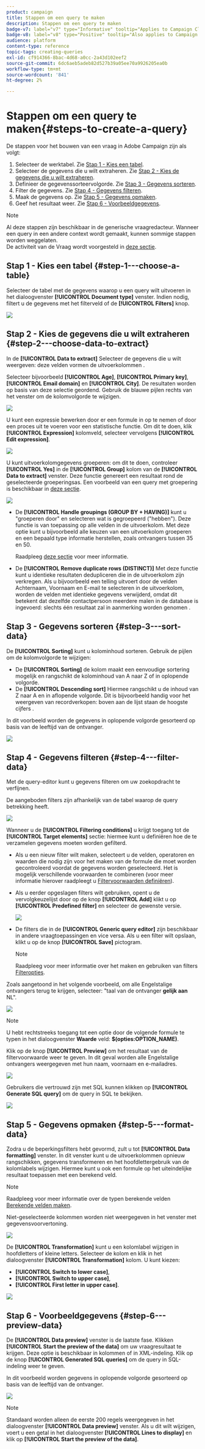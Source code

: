 ```yaml
---
product: campaign
title: Stappen om een query te maken
description: Stappen om een query te maken
badge-v7: label="v7" type="Informative" tooltip="Applies to Campaign Classic v7"
badge-v8: label="v8" type="Positive" tooltip="Also applies to Campaign v8"
audience: platform
content-type: reference
topic-tags: creating-queries
exl-id: cf914366-8bac-4d68-a0cc-2a43d102eef2
source-git-commit: 6dc6aeb5adeb82d527b39a05ee70a9926205ea0b
workflow-type: tm+mt
source-wordcount: '841'
ht-degree: 2%

---
```


# Stappen om een query te maken{#steps-to-create-a-query}



De stappen voor het bouwen van een vraag in Adobe Campaign zijn als volgt:

1. Selecteer de werktabel. Zie [Stap 1 - Kies een tabel](#step-1---choose-a-table).
1. Selecteer de gegevens die u wilt extraheren. Zie [Stap 2 - Kies de gegevens die u wilt extraheren](#step-2---choose-data-to-extract).
1. Definieer de gegevenssorteervolgorde. Zie [Stap 3 - Gegevens sorteren](#step-3---sort-data).
1. Filter de gegevens. Zie [Stap 4 - Gegevens filteren](#step-4---filter-data).
1. Maak de gegevens op. Zie [Stap 5 - Gegevens opmaken](#step-5---format-data).
1. Geef het resultaat weer. Zie [Stap 6 - Voorbeeldgegevens](#step-6---preview-data).

>[!NOTE]
>
>Al deze stappen zijn beschikbaar in de generische vraagredacteur. Wanneer een query in een andere context wordt gemaakt, kunnen sommige stappen worden weggelaten.\
>De activiteit van de Vraag wordt voorgesteld in [deze sectie](../../workflow/using/query.md).

## Stap 1 - Kies een tabel {#step-1---choose-a-table}

Selecteer de tabel met de gegevens waarop u een query wilt uitvoeren in het dialoogvenster **[!UICONTROL Document type]** venster. Indien nodig, filtert u de gegevens met het filterveld of de **[!UICONTROL Filters]** knop.

![](assets/query_editor_nveau_21.png)

## Stap 2 - Kies de gegevens die u wilt extraheren {#step-2---choose-data-to-extract}

In de **[!UICONTROL Data to extract]** Selecteer de gegevens die u wilt weergeven: deze velden vormen de uitvoerkolommen .

Selecteer bijvoorbeeld **[!UICONTROL Age]**, **[!UICONTROL Primary key]**, **[!UICONTROL Email domain]** en **[!UICONTROL City]**. De resultaten worden op basis van deze selectie geordend. Gebruik de blauwe pijlen rechts van het venster om de kolomvolgorde te wijzigen.

![](assets/query_editor_nveau_01.png)

U kunt een expressie bewerken door er een formule in op te nemen of door een proces uit te voeren voor een statistische functie. Om dit te doen, klik **[!UICONTROL Expression]** kolomveld, selecteer vervolgens **[!UICONTROL Edit expression]**.

![](assets/query_editor_nveau_97.png)

U kunt uitvoerkolomgegevens groeperen: om dit te doen, controleer **[!UICONTROL Yes]** in de **[!UICONTROL Group]** kolom van de **[!UICONTROL Data to extract]** venster. Deze functie genereert een resultaat rond de geselecteerde groeperingsas. Een voorbeeld van een query met groepering is beschikbaar in [deze sectie](../../workflow/using/querying-delivery-information.md).

![](assets/query_editor_nveau_56.png)

* De **[!UICONTROL Handle groupings (GROUP BY + HAVING)]** kunt u &quot;groeperen door&quot; en selecteren wat is gegroepeerd (&quot;hebben&quot;). Deze functie is van toepassing op alle velden in de uitvoerkolom. Met deze optie kunt u bijvoorbeeld alle keuzen van een uitvoerkolom groeperen en een bepaald type informatie herstellen, zoals ontvangers tussen 35 en 50.

   Raadpleeg [deze sectie](../../workflow/using/querying-using-grouping-management.md) voor meer informatie.

* De **[!UICONTROL Remove duplicate rows (DISTINCT)]** Met deze functie kunt u identieke resultaten dedupliceren die in de uitvoerkolom zijn verkregen. Als u bijvoorbeeld een telling uitvoert door de velden Achternaam, Voornaam en E-mail te selecteren in de uitvoerkolom, worden de velden met identieke gegevens verwijderd, omdat dit betekent dat dezelfde contactpersoon meerdere malen in de database is ingevoerd: slechts één resultaat zal in aanmerking worden genomen .

## Stap 3 - Gegevens sorteren {#step-3---sort-data}

De **[!UICONTROL Sorting]** kunt u kolominhoud sorteren. Gebruik de pijlen om de kolomvolgorde te wijzigen:

* De **[!UICONTROL Sorting]** de kolom maakt een eenvoudige sortering mogelijk en rangschikt de kolominhoud van A naar Z of in oplopende volgorde.
* De **[!UICONTROL Descending sort]** Hiermee rangschikt u de inhoud van Z naar A en in aflopende volgorde. Dit is bijvoorbeeld handig voor het weergeven van recordverkopen: boven aan de lijst staan de hoogste cijfers .

In dit voorbeeld worden de gegevens in oplopende volgorde gesorteerd op basis van de leeftijd van de ontvanger.

![](assets/query_editor_nveau_57.png)

## Stap 4 - Gegevens filteren {#step-4---filter-data}

Met de query-editor kunt u gegevens filteren om uw zoekopdracht te verfijnen.

De aangeboden filters zijn afhankelijk van de tabel waarop de query betrekking heeft.

![](assets/query_editor_nveau_09.png)

Wanneer u de **[!UICONTROL Filtering conditions]** u krijgt toegang tot de **[!UICONTROL Target elements]** sectie: hiermee kunt u definiëren hoe de te verzamelen gegevens moeten worden gefilterd.

* Als u een nieuw filter wilt maken, selecteert u de velden, operatoren en waarden die nodig zijn voor het maken van de formule die moet worden gecontroleerd voordat de gegevens worden geselecteerd. Het is mogelijk verschillende voorwaarden te combineren (voor meer informatie hierover raadpleegt u [Filtervoorwaarden definiëren](../../platform/using/defining-filter-conditions.md)).
* Als u eerder opgeslagen filters wilt gebruiken, opent u de vervolgkeuzelijst door op de knop **[!UICONTROL Add]** klikt u op **[!UICONTROL Predefined filter]** en selecteer de gewenste versie.

   ![](assets/query_editor_15.png)

* De filters die in de **[!UICONTROL Generic query editor]** zijn beschikbaar in andere vraagtoepassingen en vice versa. Als u een filter wilt opslaan, klikt u op de knop **[!UICONTROL Save]** pictogram.

   >[!NOTE]
   >
   >Raadpleeg voor meer informatie over het maken en gebruiken van filters [Filteropties](../../platform/using/filtering-options.md).

Zoals aangetoond in het volgende voorbeeld, om alle Engelstalige ontvangers terug te krijgen, selecteer: &quot;taal van de ontvanger **gelijk aan** NL&quot;.

![](assets/query_editor_nveau_89.png)

>[!NOTE]
>
>U hebt rechtstreeks toegang tot een optie door de volgende formule te typen in het dialoogvenster **Waarde** veld: **$(opties:OPTION_NAME)**.

Klik op de knop **[!UICONTROL Preview]** om het resultaat van de filtervoorwaarde weer te geven. In dit geval worden alle Engelstalige ontvangers weergegeven met hun naam, voornaam en e-mailadres.

![](assets/query_editor_nveau_98.png)

Gebruikers die vertrouwd zijn met SQL kunnen klikken op **[!UICONTROL Generate SQL query]** om de query in SQL te bekijken.

![](assets/query_editor_nveau_99.png)

## Stap 5 - Gegevens opmaken {#step-5---format-data}

Zodra u de beperkingsfilters hebt gevormd, zult u tot **[!UICONTROL Data formatting]** venster. In dit venster kunt u de uitvoerkolommen opnieuw rangschikken, gegevens transformeren en het hoofdlettergebruik van de kolomlabels wijzigen. Hiermee kunt u ook een formule op het uiteindelijke resultaat toepassen met een berekend veld.

>[!NOTE]
>
>Raadpleeg voor meer informatie over de typen berekende velden [Berekende velden maken](../../platform/using/defining-filter-conditions.md#creating-calculated-fields).

Niet-geselecteerde kolommen worden niet weergegeven in het venster met gegevensvoorvertoning.

![](assets/query_editor_nveau_10.png)

De **[!UICONTROL Transformation]** kunt u een kolomlabel wijzigen in hoofdletters of kleine letters. Selecteer de kolom en klik in het dialoogvenster **[!UICONTROL Transformation]** kolom. U kunt kiezen:

* **[!UICONTROL Switch to lower case]**,
* **[!UICONTROL Switch to upper case]**,
* **[!UICONTROL First letter in upper case]**.

![](assets/query_editor_nveau_42.png)

## Stap 6 - Voorbeeldgegevens {#step-6---preview-data}

De **[!UICONTROL Data preview]** venster is de laatste fase. Klikken **[!UICONTROL Start the preview of the data]** om uw vraagresultaat te krijgen. Deze optie is beschikbaar in kolommen of in XML-indeling. Klik op de knop **[!UICONTROL Generated SQL queries]** om de query in SQL-indeling weer te geven.

In dit voorbeeld worden gegevens in oplopende volgorde gesorteerd op basis van de leeftijd van de ontvanger.

![](assets/query_editor_nveau_11.png)

>[!NOTE]
>
>Standaard worden alleen de eerste 200 regels weergegeven in het dialoogvenster **[!UICONTROL Data preview]** venster. Als u dit wilt wijzigen, voert u een getal in het dialoogvenster **[!UICONTROL Lines to display]** en klik op **[!UICONTROL Start the preview of the data]**.

